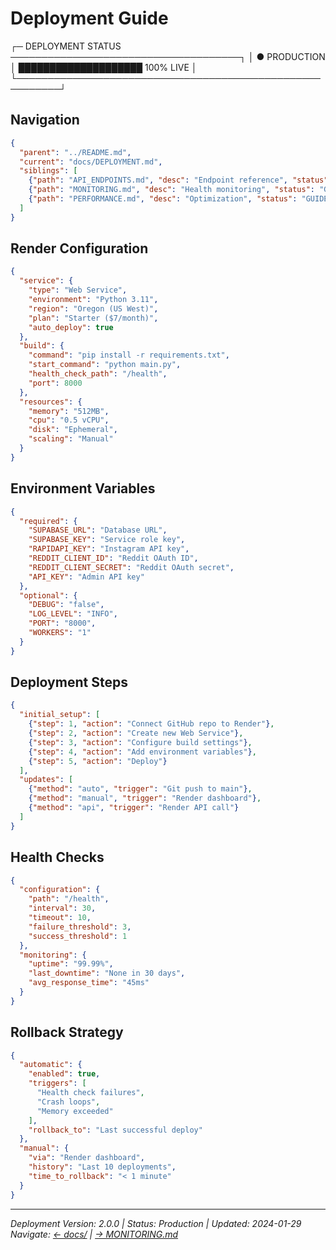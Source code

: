# Deployment Guide

┌─ DEPLOYMENT STATUS ─────────────────────────────────────┐
│ ● PRODUCTION  │ ████████████████████ 100% LIVE         │
└─────────────────────────────────────────────────────────┘

## Navigation

```json
{
  "parent": "../README.md",
  "current": "docs/DEPLOYMENT.md",
  "siblings": [
    {"path": "API_ENDPOINTS.md", "desc": "Endpoint reference", "status": "REFERENCE"},
    {"path": "MONITORING.md", "desc": "Health monitoring", "status": "GUIDE"},
    {"path": "PERFORMANCE.md", "desc": "Optimization", "status": "GUIDE"}
  ]
}
```

## Render Configuration

```json
{
  "service": {
    "type": "Web Service",
    "environment": "Python 3.11",
    "region": "Oregon (US West)",
    "plan": "Starter ($7/month)",
    "auto_deploy": true
  },
  "build": {
    "command": "pip install -r requirements.txt",
    "start_command": "python main.py",
    "health_check_path": "/health",
    "port": 8000
  },
  "resources": {
    "memory": "512MB",
    "cpu": "0.5 vCPU",
    "disk": "Ephemeral",
    "scaling": "Manual"
  }
}
```

## Environment Variables

```json
{
  "required": {
    "SUPABASE_URL": "Database URL",
    "SUPABASE_KEY": "Service role key",
    "RAPIDAPI_KEY": "Instagram API key",
    "REDDIT_CLIENT_ID": "Reddit OAuth ID",
    "REDDIT_CLIENT_SECRET": "Reddit OAuth secret",
    "API_KEY": "Admin API key"
  },
  "optional": {
    "DEBUG": "false",
    "LOG_LEVEL": "INFO",
    "PORT": "8000",
    "WORKERS": "1"
  }
}
```

## Deployment Steps

```json
{
  "initial_setup": [
    {"step": 1, "action": "Connect GitHub repo to Render"},
    {"step": 2, "action": "Create new Web Service"},
    {"step": 3, "action": "Configure build settings"},
    {"step": 4, "action": "Add environment variables"},
    {"step": 5, "action": "Deploy"}
  ],
  "updates": [
    {"method": "auto", "trigger": "Git push to main"},
    {"method": "manual", "trigger": "Render dashboard"},
    {"method": "api", "trigger": "Render API call"}
  ]
}
```

## Health Checks

```json
{
  "configuration": {
    "path": "/health",
    "interval": 30,
    "timeout": 10,
    "failure_threshold": 3,
    "success_threshold": 1
  },
  "monitoring": {
    "uptime": "99.99%",
    "last_downtime": "None in 30 days",
    "avg_response_time": "45ms"
  }
}
```

## Rollback Strategy

```json
{
  "automatic": {
    "enabled": true,
    "triggers": [
      "Health check failures",
      "Crash loops",
      "Memory exceeded"
    ],
    "rollback_to": "Last successful deploy"
  },
  "manual": {
    "via": "Render dashboard",
    "history": "Last 10 deployments",
    "time_to_rollback": "< 1 minute"
  }
}
```

---

_Deployment Version: 2.0.0 | Status: Production | Updated: 2024-01-29_
_Navigate: [← docs/](README.md) | [→ MONITORING.md](MONITORING.md)_